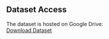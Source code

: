 ## Dataset Access

The dataset is hosted on Google Drive:  
[Download Dataset]([https://drive.google.com/file/d/1sn7m5d98MRTzStiOyKNfQPWvbVURBZS8/view?usp=sharing])


